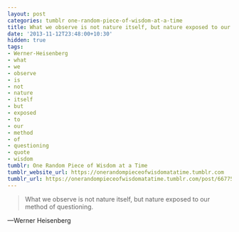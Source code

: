 ```yaml
---
layout: post
categories: tumblr one-random-piece-of-wisdom-at-a-time
title: What we observe is not nature itself, but nature exposed to our method of questioning.
date: '2013-11-12T23:48:00+10:30'
hidden: true
tags:
- Werner-Heisenberg
- what
- we
- observe
- is
- not
- nature
- itself
- but
- exposed
- to
- our
- method
- of
- questioning
- quote
- wisdom
tumblr: One Random Piece of Wisdom at a Time
tumblr_website_url: https://onerandompieceofwisdomatatime.tumblr.com
tumblr_url: https://onerandompieceofwisdomatatime.tumblr.com/post/66775026935/what-we-observe-is-not-nature-itself-but-nature
---
```

> What we observe is not nature itself, but nature exposed to our method of questioning.

—Werner Heisenberg
